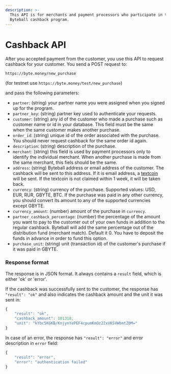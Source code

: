 ```yaml
---
description: >-
  This API is for merchants and payment processors who participate in the
  Byteball cashback program.
---
```


# Cashback API

After you accepted payment from the customer, you use this API to request cashback for your customer. You send a POST request to:

`https://byte.money/new_purchase`

\(for testnet use `https://byte.money/test/new_purchase`\)

and pass the following parameters:

* `partner`: \(string\) your partner name you were assigned when you signed up for the program.
* `partner_key`: \(string\) partner key used to authenticate your requests.
* `customer`: \(string\) any id of the customer who made a purchase such as customer name or id in your database. This field must be the same when the same customer makes another purchase.
* `order_id`: \(string\) unique id of the order associated with the purchase. You should never request cashback for the same order id again.
* `description`: \(string\) description of the purchase.
* `merchant`: \(string\) this field is used by payment processors only to identify the individual merchant. When another purchase is made from the same merchant, this fiels should be the same.
* `address`: \(string\) Byteball address or email address of the customer. The cashback will be sent to this address. If it is email address, a [textcoin](https://medium.com/byteball/sending-cryptocurrency-to-email-5c9bce22b8a9) will be sent. If the textcoin is not claimed within 1 week, it will be taken back.
* `currency`: \(string\) currency of the purchase. Supported values: USD, EUR, RUR, GBYTE, BTC. If the purchase was paid in any other currency, you should convert its amount to any of the supported currencies except GBYTE.
* `currency_amount`: \(number\) amount of the purchase in `currency`.
* `partner_cashback_percentage`: \(number\) the percentage of the amount you want to pay to the customer out of your own funds in addition to the regular cashback. Byteball will add the same percentage out of the distribution fund \(merchant match\). Default it 0. You have to deposit the funds in advance in order to fund this option.
* `purchase_unit`: \(string\) unit \(transaction id\) of the customer's purchase if it was paid in GBYTE.

### Response format

The response is in JSON format. It always contains a `result` field, which is either 'ok' or 'error'.

If the cashback was successfully sent to the customer, the response has `"result": "ok"` and also indicates the cashback amount and the unit it was sent in:

```javascript
{
    "result": "ok",
    "cashback_amount": 101318,
    "unit": "kYbc5KGKB/KnjynYePEF4cpumKmOz22xVKSVWbmtZ0M="
}
```

In case of an error, the response has `"result": "error"` and error description in `error` field:

```javascript
{
    "result": "error",
    "error": "authentication failed"
}
```

